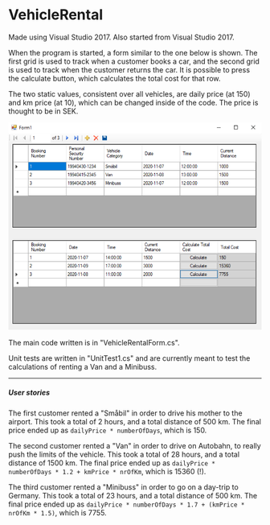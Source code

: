 # VehicleRental

Made using Visual Studio 2017. Also started from Visual Studio 2017.

When the program is started, a form similar to the one below is shown. The first grid is used to track when a customer books a car, and the second grid is used to track when the customer returns the car. It is possible to press the calculate button, which calculates the total cost for that row.

The two static values, consistent over all vehicles, are daily price (at 150) and km price (at 10), which can be changed inside of the code. The price is thought to be in SEK.

![alt text](https://github.com/Gurkchilli/VehicleRental/blob/main/BookingForm.png?raw=true)

The main code written is in "VehicleRentalForm.cs".

Unit tests are written in "UnitTest1.cs" and are currently meant to test the calculations of renting a Van and a Minibuss.

---

##### User stories

The first customer rented a "Småbil" in order to drive his mother to the airport. This took a total of 2 hours, and a total distance of 500 km. The final price ended up as `dailyPrice * numberOfDays`, which is 150.

The second customer rented a "Van" in order to drive on Autobahn, to really push the limits of the vehicle. This took a total of 28 hours, and a total distance of 1500 km. The final price ended up as `dailyPrice * numberOfDays * 1.2 + kmPrice * nrOfKm`, which is 15360 (!).

The third customer rented a "Minibuss" in order to go on a day-trip to Germany. This took a total of 23 hours, and a total distance of 500 km. The final price ended up as `dailyPrice * numberOfDays * 1.7 + (kmPrice * nrOfKm * 1.5)`, which is 7755.


